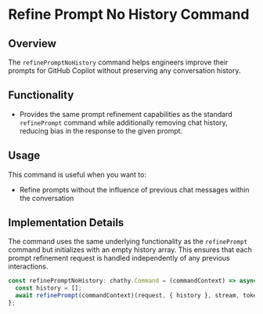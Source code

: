 # Refine Prompt No History Command

## Overview
The `refinePromptNoHistory` command helps engineers improve their prompts for GitHub Copilot without preserving any conversation history.

## Functionality
- Provides the same prompt refinement capabilities as the standard `refinePrompt` command while additionally removing chat history, reducing bias in the response to the given prompt.

## Usage
This command is useful when you want to:
- Refine prompts without the influence of previous chat messages within the conversation

## Implementation Details
The command uses the same underlying functionality as the `refinePrompt` command but initializes with an empty history array. This ensures that each prompt refinement request is handled independently of any previous interactions.

```typescript
const refinePromptNoHistory: chathy.Command = (commandContext) => async (request, _context, stream, token) => {
  const history = [];
  await refinePrompt(commandContext)(request, { history }, stream, token);
};
```
